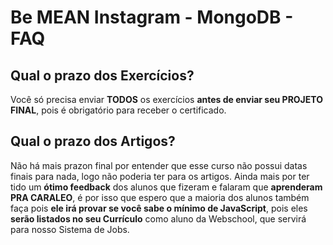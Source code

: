 # Be MEAN Instagram - MongoDB - FAQ

## Qual o prazo dos Exercícios?

Você só precisa enviar **TODOS** os exercícios **antes de enviar seu PROJETO FINAL**, pois é obrigatório para receber o certificado.

## Qual o prazo dos Artigos?

Não há mais prazon final por entender que esse curso não possui datas finais para nada, logo não poderia ter para os artigos. Ainda mais por ter tido um **ótimo feedback** dos alunos que fizeram e falaram que **aprenderam PRA CARALEO**, é por isso que espero que a maioria dos alunos também faça pois **ele irá provar se você sabe o mínimo de JavaScript**, pois eles **serão listados no seu Currículo** como aluno da Webschool, que servirá para nosso Sistema de Jobs.
